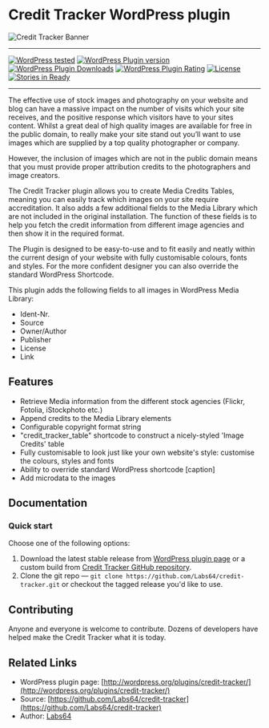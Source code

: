 # Credit Tracker WordPress plugin

![Credit Tracker Banner](https://raw.githubusercontent.com/Labs64/credit-tracker/master/assets/banner-772x250.png)

---

[![WordPress tested](http://img.shields.io/wordpress/v/credit-tracker.svg?style=flat-square)](https://wordpress.org/plugins/credit-tracker/)
[![WordPress Plugin version](http://img.shields.io/wordpress/plugin/v/credit-tracker.svg?style=flat-square)](https://wordpress.org/plugins/credit-tracker/)
[![WordPress Plugin Downloads](http://img.shields.io/wordpress/plugin/dt/credit-tracker.svg?style=flat-square)](https://wordpress.org/plugins/credit-tracker/)
[![WordPress Plugin Rating](http://img.shields.io/wordpress/plugin/r/credit-tracker.svg?style=flat-square)](https://wordpress.org/plugins/credit-tracker/)
[![License](http://img.shields.io/badge/license-GPLv2-red.svg?style=flat-square)](http://opensource.org/licenses/GPL-3.0)
[![Stories in Ready](https://badge.waffle.io/labs64/credit-tracker.svg?label=ready&title=Ready)](http://waffle.io/labs64/credit-tracker)

---

The effective use of stock images and photography on your website and blog can have a massive impact on the number of visits which your site receives, and the positive response which visitors have to your sites content. Whilst a great deal of high quality images are available for free in the public domain, to really make your site stand out you’ll want to use images which are supplied by a top quality photographer or company.

However, the inclusion of images which are not in the public domain means that you must provide proper attribution credits to the photographers and image creators.

The Credit Tracker plugin allows you to create Media Credits Tables, meaning you can easily track which images on your site require accreditation. It also adds a few additional fields to the Media Library which are not included in the original installation. The function of these fields is to help you fetch the credit information from different image agencies and then show it in the required format.

The Plugin is designed to be easy-to-use and to fit easily and neatly within the current design of your website with fully customisable colours, fonts and styles. For the more confident designer you can also override the standard WordPress Shortcode.

This plugin adds the following fields to all images in WordPress Media Library:
* Ident-Nr.
* Source
* Owner/Author
* Publisher
* License
* Link

## Features

* Retrieve Media information from the different stock agencies (Flickr, Fotolia, iStockphoto etc.)
* Append credits to the Media Library elements
* Configurable copyright format string
* "credit_tracker_table" shortcode to construct a nicely-styled 'Image Credits' table
* Fully customisable to look just like your own website's style: customise the colours, styles and fonts
* Ability to override standard WordPress shortcode [caption]
* Add microdata to the images

## Documentation

### Quick start

Choose one of the following options:

1. Download the latest stable release from [WordPress plugin page](http://wordpress.org/plugins/credit-tracker/) or a custom build from [Credit Tracker GitHub repository](https://github.com/Labs64/credit-tracker).
2. Clone the git repo — `git clone https://github.com/Labs64/credit-tracker.git` or checkout the tagged release you'd like to use.


## Contributing

Anyone and everyone is welcome to contribute. Dozens of developers have helped make the Credit Tracker what it is today.


## Related Links

* WordPress plugin page: [http://wordpress.org/plugins/credit-tracker/](http://wordpress.org/plugins/credit-tracker/)
* Source: [https://github.com/Labs64/credit-tracker](https://github.com/Labs64/credit-tracker)
* Author: [Labs64](http://www.labs64.com)
